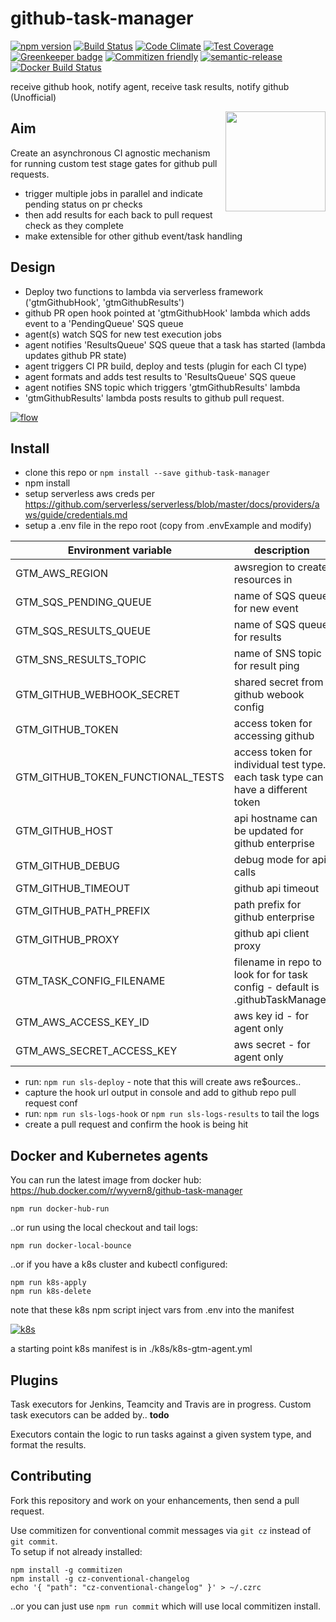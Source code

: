 # github-task-manager

[![npm version](https://badge.fury.io/js/github-task-manager.svg)](https://badge.fury.io/js/github-task-manager)
[![Build Status](https://travis-ci.org/wyvern8/github-task-manager.svg?branch=master)](https://travis-ci.org/wyvern8/github-task-manager)
[![Code Climate](https://img.shields.io/codeclimate/maintainability/wyvern8/github-task-manager.svg)](https://codeclimate.com/github/wyvern8/github-task-manager)
[![Test Coverage](https://codeclimate.com/github/wyvern8/github-task-manager/badges/coverage.svg)](https://codeclimate.com/github/wyvern8/github-task-manager/coverage)
[![Greenkeeper badge](https://badges.greenkeeper.io/wyvern8/github-task-manager.svg)](https://greenkeeper.io/)
[![Commitizen friendly](https://img.shields.io/badge/commitizen-friendly-brightgreen.svg?clear)](http://commitizen.github.io/cz-cli/)
[![semantic-release](https://img.shields.io/badge/%20%20%F0%9F%93%A6%F0%9F%9A%80-semantic--release-e10079.svg)](https://github.com/semantic-release/semantic-release)
[![Docker Build Status](https://img.shields.io/docker/build/wyvern8/github-task-manager.svg)](https://hub.docker.com/r/wyvern8/github-task-manager)

receive github hook, notify agent, receive task results, notify github (Unofficial)

<image align="right" height="160" width="160" src="https://storage.googleapis.com/github-bin/gtm-logo.svg">

## Aim
Create an asynchronous CI agnostic mechanism for running custom test stage gates for github pull requests.
- trigger multiple jobs in parallel and indicate pending status on pr checks
- then add results for each back to pull request check as they complete
- make extensible for other github event/task handling

## Design

- Deploy two functions to lambda via serverless framework ('gtmGithubHook', 'gtmGithubResults')
- github PR open hook pointed at 'gtmGithubHook' lambda which adds event to a 'PendingQueue' SQS queue
- agent(s) watch SQS for new test execution jobs
- agent notifies 'ResultsQueue' SQS queue that a task has started (lambda updates github PR state)
- agent triggers CI PR build, deploy and tests (plugin for each CI type)
- agent formats and adds test results to 'ResultsQueue' SQS queue
- agent notifies SNS topic which triggers 'gtmGithubResults' lambda
- 'gtmGithubResults' lambda posts results to github pull request.

[![flow](https://storage.googleapis.com/github-bin/github-task-manager.png)]()

## Install
- clone this repo or `npm install --save github-task-manager`
- npm install
- setup serverless aws creds per https://github.com/serverless/serverless/blob/master/docs/providers/aws/guide/credentials.md
- setup a .env file in the repo root (copy from .envExample and modify)

| Environment variable | description |
| -------------------- | ----------- |
|GTM_AWS_REGION | awsregion to create resources in |
|GTM_SQS_PENDING_QUEUE | name of SQS queue for new event |
|GTM_SQS_RESULTS_QUEUE | name of SQS queue for results |
|GTM_SNS_RESULTS_TOPIC | name of SNS topic for result ping |
|GTM_GITHUB_WEBHOOK_SECRET | shared secret from github webook config |
|GTM_GITHUB_TOKEN | access token for accessing github |
|GTM_GITHUB_TOKEN_FUNCTIONAL_TESTS | access token for individual test type.  each task type can have a different token |
|GTM_GITHUB_HOST | api hostname can be updated for github enterprise |
|GTM_GITHUB_DEBUG | debug mode for api calls |
|GTM_GITHUB_TIMEOUT | github api timeout |
|GTM_GITHUB_PATH_PREFIX | path prefix for github enterprise |
|GTM_GITHUB_PROXY | github api client proxy |
|GTM_TASK_CONFIG_FILENAME | filename in repo to look for for task config - default is .githubTaskManager |
|GTM_AWS_ACCESS_KEY_ID | aws key id - for agent only |
|GTM_AWS_SECRET_ACCESS_KEY | aws secret - for agent only |

- run: `npm run sls-deploy` - note that this will create aws re$ources..
- capture the hook url output in console and add to github repo pull request conf
- run: `npm run sls-logs-hook` or `npm run sls-logs-results` to tail the logs
- create a pull request and confirm the hook is being hit

## Docker and Kubernetes agents
You can run the latest image from docker hub: https://hub.docker.com/r/wyvern8/github-task-manager
```
npm run docker-hub-run
```
..or run using the local checkout and tail logs:
```
npm run docker-local-bounce
```
..or if you have a k8s cluster and kubectl configured:
```
npm run k8s-apply
npm run k8s-delete
```
note that these k8s npm script inject vars from .env into the manifest

[![k8s](https://storage.googleapis.com/github-bin/agent-k8s.png)]()

a starting point k8s manifest is in ./k8s/k8s-gtm-agent.yml


## Plugins
Task executors for Jenkins, Teamcity and Travis are in progress. Custom task executors can be added by.. **todo**

Executors contain the logic to run tasks against a given system type, and format the results.

## Contributing

Fork this repository and work on your enhancements, then send a pull request.

Use commitizen for conventional commit messages via `git cz` instead of `git commit`.  
To setup if not already installed:
```
npm install -g commitizen
npm install -g cz-conventional-changelog
echo '{ "path": "cz-conventional-changelog" }' > ~/.czrc
```
..or you can just use `npm run commit` which will use local commitizen install.

